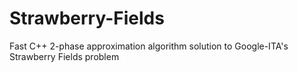 Strawberry-Fields
=================

Fast C++ 2-phase approximation algorithm solution to Google-ITA's Strawberry Fields problem